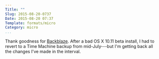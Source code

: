 ```yaml
---
Title: ""
Slug: 2015-08-20-0737
Date: 2015-08-20 07:37
Template: formats/micro
Category: micro
...
```


Thank goodness for [Backblaze]. After a bad OS X 10.11 beta install, I had to
revert to a Time Machine backup from mid-July---but I'm getting back all the
changes I've made in the interval.

[Backblaze]: https://www.backblaze.com
